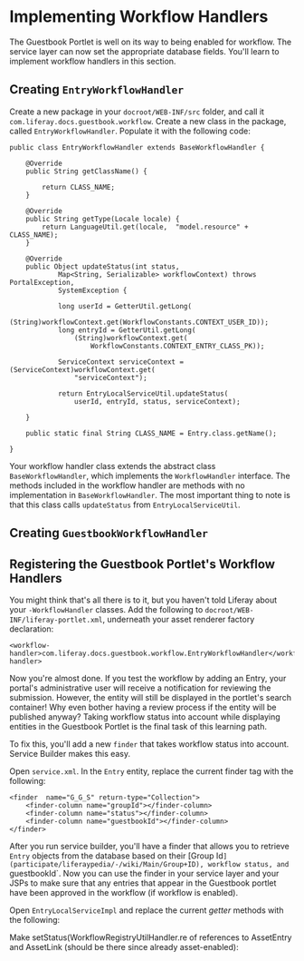 # Implementing Workflow Handlers

The Guestbook Portlet is well on its way to being enabled for workflow. The
service layer can now set the appropriate database fields. You'll  learn to
implement workflow handlers in this section.

## Creating `EntryWorkflowHandler`

Create a new package in your `docroot/WEB-INF/src` folder, and call it
`com.liferay.docs.guestbook.workflow`. Create a new class in the package,
called `EntryWorkflowHandler`. Populate it with the following code:

    public class EntryWorkflowHandler extends BaseWorkflowHandler {

        @Override
        public String getClassName() {
            
            return CLASS_NAME;
        }

        @Override
        public String getType(Locale locale) {
            return LanguageUtil.get(locale,  "model.resource" + CLASS_NAME);
        }

        @Override
        public Object updateStatus(int status,
                Map<String, Serializable> workflowContext) throws PortalException,
                SystemException {

                long userId = GetterUtil.getLong(
                    (String)workflowContext.get(WorkflowConstants.CONTEXT_USER_ID));
                long entryId = GetterUtil.getLong(
                    (String)workflowContext.get(
                        WorkflowConstants.CONTEXT_ENTRY_CLASS_PK));

                ServiceContext serviceContext = (ServiceContext)workflowContext.get(
                    "serviceContext");

                return EntryLocalServiceUtil.updateStatus(
                    userId, entryId, status, serviceContext);

        }

        public static final String CLASS_NAME = Entry.class.getName();

    }

Your workflow handler class extends the abstract class `BaseWorkflowHandler`,
which implements the `WorkflowHandler` interface. The methods included in the
workflow handler are methods with no implementation in `BaseWorkflowHandler`.
The most important thing to note is that this class calls `updateStatus` from
`EntryLocalServiceUtil`.

## Creating `GuestbookWorkflowHandler`

<!-- Do the same thing -->


## Registering the Guestbook Portlet's Workflow Handlers

You might think that's all there is to it, but you haven't told Liferay about
your `-WorkflowHandler` classes. Add the following to
`docroot/WEB-INF/liferay-portlet.xml`, underneath your asset renderer factory
declaration:

    <workflow-handler>com.liferay.docs.guestbook.workflow.EntryWorkflowHandler</workflow-handler>

Now you're almost done. If you test the workflow by adding an Entry, your
portal's administrative user will receive a notification for reviewing the
submission. However, the entity will still be displayed in the portlet's search
container! Why even bother having a review process if the entity will be
published anyway? Taking workflow status into account while displaying entities
in the Guestbook Portlet is the final task of this learning path. 

To fix this, you'll add a new `finder` that takes workflow
status into account. Service Builder makes this easy.

Open `service.xml`. In the `Entry` entity, replace the current finder tag with
the following:

    <finder  name="G_G_S" return-type="Collection">
        <finder-column name="groupId"></finder-column>
        <finder-column name="status"></finder-column>
        <finder-column name="guestbookId"></finder-column>    
    </finder>

After you run service builder, you'll have a finder that allows you to retrieve
`Entry` objects from the database based on their 
[Group Id`](participate/liferaypedia/-/wiki/Main/Group+ID), workflow status,
and `guestbookId`. Now you can use the finder in your service layer and your
JSPs to make sure that any entries that appear in the Guestbook portlet have
been approved in the workflow (if workflow is enabled).

Open `EntryLocalServiceImpl` and replace the current *getter* methods with the
following:

<!--Once the Friendly URL learning path is merged, I will have the Entry entity in the rquest to be able to get easily from the request attribute in the JSP, so that entry.getStatus can be called for the new getter methods status parameter-->










Make setStatus(WorkflowRegistryUtilHandler.re of references to AssetEntry and AssetLink (should be there since
already asset-enabled): 
    <reference package-path="com.liferay.portlet.asset" entity="AssetEntry" />
	<reference package-path="com.liferay.portlet.asset" entity="AssetLink" />

